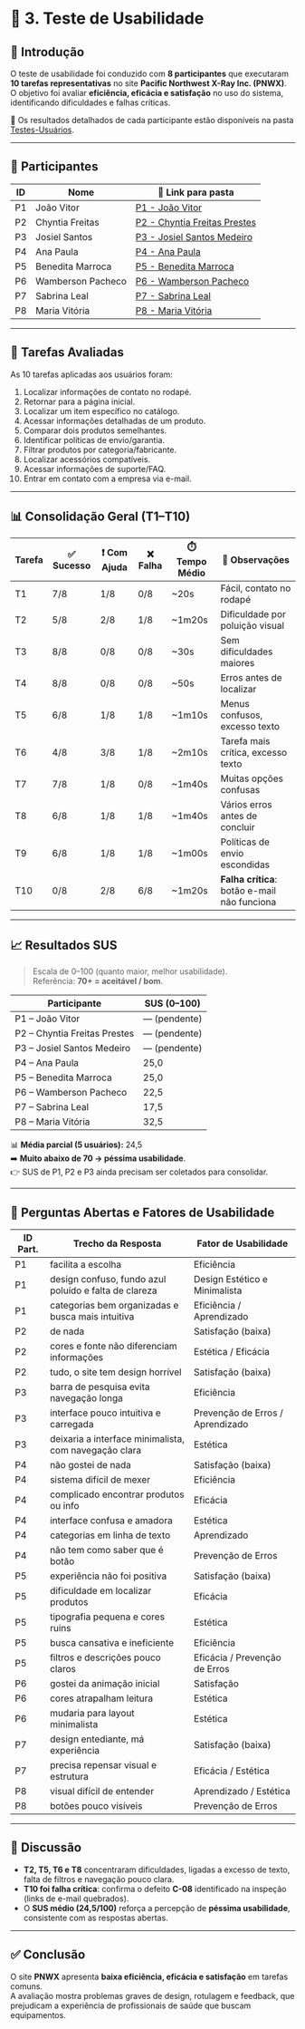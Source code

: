 # 🧪 3. Teste de Usabilidade

## 🎯 Introdução
O teste de usabilidade foi conduzido com **8 participantes** que executaram **10 tarefas representativas** no site **Pacific Northwest X-Ray Inc. (PNWX)**.  
O objetivo foi avaliar **eficiência, eficácia e satisfação** no uso do sistema, identificando dificuldades e falhas críticas.  

📂 Os resultados detalhados de cada participante estão disponíveis na pasta [Testes-Usuários](./Testes-Usuários).

---

## 👥 Participantes

| ID  | Nome | 📂 Link para pasta |
|-----|--------------------------|--------------------|
| P1  | João Vitor | [P1 - João Vitor](./Testes-Usuários/P1-JoaoVitor.md) |
| P2  | Chyntia Freitas | [P2 - Chyntia Freitas Prestes](./Testes-Usuários/P2-ChyntiaFreitas.md) |
| P3  | Josiel Santos | [P3 - Josiel Santos Medeiro](./Testes-Usuários/P3-JosielSantos.md) |
| P4  | Ana Paula | [P4 - Ana Paula](./Testes-Usuários/P4-AnaPaula.md) |
| P5  | Benedita Marroca | [P5 - Benedita Marroca](./Testes-Usuários/P5-BeneditaMarroca.md) |
| P6  | Wamberson Pacheco | [P6 - Wamberson Pacheco](./Testes-Usuários/P6-WambersonPacheco.md) |
| P7  | Sabrina Leal | [P7 - Sabrina Leal](./Testes-Usuários/P7-SabrinaLeal.md) |
| P8  | Maria Vitória | [P8 - Maria Vitória](./Testes-Usuários/P8-MariaVitoria.md) |

---

## 📝 Tarefas Avaliadas
As 10 tarefas aplicadas aos usuários foram:

1. Localizar informações de contato no rodapé.  
2. Retornar para a página inicial.  
3. Localizar um item específico no catálogo.  
4. Acessar informações detalhadas de um produto.  
5. Comparar dois produtos semelhantes.  
6. Identificar políticas de envio/garantia.  
7. Filtrar produtos por categoria/fabricante.  
8. Localizar acessórios compatíveis.  
9. Acessar informações de suporte/FAQ.  
10. Entrar em contato com a empresa via e-mail.  

---

## 📊 Consolidação Geral (T1–T10)

| Tarefa | ✅ Sucesso | ❗ Com Ajuda | ❌ Falha | ⏱️ Tempo Médio | 🔎 Observações |
|--------|-----------|--------------|---------|----------------|----------------|
| T1 | 7/8 | 1/8 | 0/8 | ~20s | Fácil, contato no rodapé |
| T2 | 5/8 | 2/8 | 1/8 | ~1m20s | Dificuldade por poluição visual |
| T3 | 8/8 | 0/8 | 0/8 | ~30s | Sem dificuldades maiores |
| T4 | 8/8 | 0/8 | 0/8 | ~50s | Erros antes de localizar |
| T5 | 6/8 | 1/8 | 1/8 | ~1m10s | Menus confusos, excesso texto |
| T6 | 4/8 | 3/8 | 1/8 | ~2m10s | Tarefa mais crítica, excesso texto |
| T7 | 7/8 | 1/8 | 0/8 | ~1m40s | Muitas opções confusas |
| T8 | 6/8 | 1/8 | 1/8 | ~1m40s | Vários erros antes de concluir |
| T9 | 6/8 | 1/8 | 1/8 | ~1m00s | Políticas de envio escondidas |
| T10| 0/8 | 2/8 | 6/8 | ~1m20s | **Falha crítica**: botão e-mail não funciona |

---

## 📈 Resultados SUS

> Escala de 0–100 (quanto maior, melhor usabilidade).  
> Referência: **70+ = aceitável / bom**.

| Participante | SUS (0–100) |
|--------------|-------------|
| P1 – João Vitor            | — (pendente) |
| P2 – Chyntia Freitas Prestes | — (pendente) |
| P3 – Josiel Santos Medeiro | — (pendente) |
| P4 – Ana Paula             | 25,0 |
| P5 – Benedita Marroca      | 25,0 |
| P6 – Wamberson Pacheco     | 22,5 |
| P7 – Sabrina Leal          | 17,5 |
| P8 – Maria Vitória         | 32,5 |

📊 **Média parcial (5 usuários):** 24,5  
➡️ **Muito abaixo de 70 → péssima usabilidade**.  
👉 SUS de P1, P2 e P3 ainda precisam ser coletados para consolidar.

---

## 💬 Perguntas Abertas e Fatores de Usabilidade

| ID Part. | Trecho da Resposta | Fator de Usabilidade |
|----------|--------------------|-----------------------|
| P1 | facilita a escolha | Eficiência |
| P1 | design confuso, fundo azul poluído e falta de clareza | Design Estético e Minimalista |
| P1 | categorias bem organizadas e busca mais intuitiva | Eficiência / Aprendizado |
| P2 | de nada | Satisfação (baixa) |
| P2 | cores e fonte não diferenciam informações | Estética / Eficácia |
| P2 | tudo, o site tem design horrível | Satisfação (baixa) |
| P3 | barra de pesquisa evita navegação longa | Eficiência |
| P3 | interface pouco intuitiva e carregada | Prevenção de Erros / Aprendizado |
| P3 | deixaria a interface minimalista, com navegação clara | Estética |
| P4 | não gostei de nada | Satisfação (baixa) |
| P4 | sistema difícil de mexer | Eficiência |
| P4 | complicado encontrar produtos ou info | Eficácia |
| P4 | interface confusa e amadora | Estética |
| P4 | categorias em linha de texto | Aprendizado |
| P4 | não tem como saber que é botão | Prevenção de Erros |
| P5 | experiência não foi positiva | Satisfação (baixa) |
| P5 | dificuldade em localizar produtos | Eficácia |
| P5 | tipografia pequena e cores ruins | Estética |
| P5 | busca cansativa e ineficiente | Eficiência |
| P5 | filtros e descrições pouco claros | Eficácia / Prevenção de Erros |
| P6 | gostei da animação inicial | Satisfação |
| P6 | cores atrapalham leitura | Estética |
| P6 | mudaria para layout minimalista | Estética |
| P7 | design entediante, má experiência | Satisfação (baixa) |
| P7 | precisa repensar visual e estrutura | Eficácia / Estética |
| P8 | visual difícil de entender | Aprendizado / Estética |
| P8 | botões pouco visíveis | Prevenção de Erros |

---

## 🔎 Discussão
- **T2, T5, T6 e T8** concentraram dificuldades, ligadas a excesso de texto, falta de filtros e navegação pouco clara.  
- **T10 foi falha crítica**: confirma o defeito **C-08** identificado na inspeção (links de e-mail quebrados).  
- O **SUS médio (24,5/100)** reforça a percepção de **péssima usabilidade**, consistente com as respostas abertas.  

---

## ✅ Conclusão
O site **PNWX** apresenta **baixa eficiência, eficácia e satisfação** em tarefas comuns.  
A avaliação mostra problemas graves de design, rotulagem e feedback, que prejudicam a experiência de profissionais de saúde que buscam equipamentos.  
